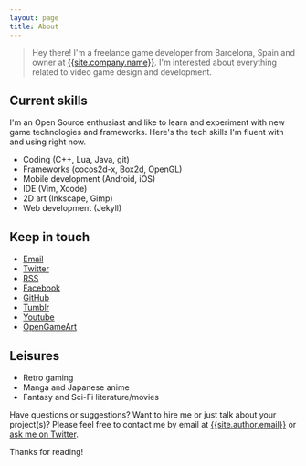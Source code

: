 ```yaml
---
layout: page
title: About
---
```


> Hey there! I'm a freelance game developer from Barcelona, Spain and owner at [{{site.company.name}}]({{site.company.url}}). I'm interested about everything related to video game design and development.

## Current skills

I'm an Open Source enthusiast and like to learn and experiment with new game technologies and frameworks. Here's the tech skills I'm fluent with and using right now.

* Coding (C++, Lua, Java, git)
* Frameworks (cocos2d-x, Box2d, OpenGL)
* Mobile development (Android, iOS)
* IDE (Vim, Xcode)
* 2D art (Inkscape, Gimp)
* Web development (Jekyll)

## Keep in touch

* [Email](mailto:{{site.author.email}})
* [Twitter]({{site.author.url}})
* [RSS]({{site.rss}})
* [Facebook]({{site.author.facebook}})
* [GitHub]({{site.github.repo}})
* [Tumblr]({{site.author.tumblr}})
* [Youtube]({{site.author.youtube}})
* [OpenGameArt](http://opengameart.org/users/voodoo-cactus)

## Leisures

* Retro gaming
* Manga and Japanese anime
* Fantasy and Sci-Fi literature/movies

Have questions or suggestions? Want to hire me or just talk about your project(s)? Please feel free to contact me by email at [{{site.author.email}}](mailto:{{site.author.email}}) or [ask me on Twitter]({{site.author.url}}).

Thanks for reading!

